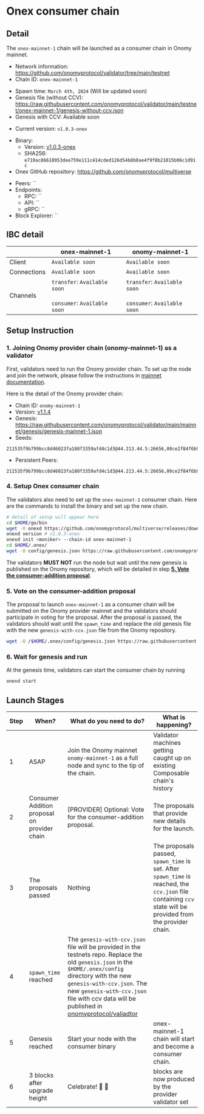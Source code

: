 # Onex consumer chain

## Detail

The `onex-mainnet-1` chain will be launched as a consumer chain in Onomy mainnet.

- Network information: https://github.com/onomyprotocol/validator/tree/main/testnet
- Chain ID: `onex-mainnet-1`
* Spawn time: `March 4th, 2024` (Will be updated soon)
* Genesis file (without CCV): https://raw.githubusercontent.com/onomyprotocol/validator/main/testnet/onex-mainnet-1/genesis-without-ccv.json
* Genesis with CCV: Available soon
- Current version: `v1.0.3-onex`
* Binary: 
   * Version: [v1.0.3-onex](https://github.com/onomyprotocol/multiverse/releases/tag/v1.0.3-onex)
   * SHA256: `e719ac86618953dee759e111c414cded126d54b8b8ae4f9f8b21015b06c1d91c`
* Onex GitHub repository: https://github.com/onomyprotocol/multiverse
- Peers: ``
- Endpoints: 
    - RPC: ``
    - API: ``
    - gRPC: ``
- Block Explorer: ``

## IBC detail
| | onex-mainnet-1 | onomy-mainnet-1 |
|-------------|---------------------|-----------------|
|Client |`Available soon`| `Available soon`|
|Connections | `Available soon` | `Available soon` |
|Channels | `transfer`: `Available soon` <br/><br/> `consumer`: `Available soon` | `transfer`: `Available soon` <br/><br/> `consumer`: `Available soon` |

## Setup Instruction

### 1. Joining Onomy provider chain (onomy-mainnet-1) as a validator
First, validators need to run the Onomy provider chain. To set up the node and join the network, please follow the instructions in [mainnet documentation](https://github.com/onomyprotocol/validator/blob/main/mainnet/readme.md).

Here is the detail of the Onomy provider chain:
- Chain ID: `onomy-mainnet-1`
- Version: [v1.1.4](https://github.com/onomyprotocol/onomy/releases/tag/v1.1.4)
- Genesis: https://raw.githubusercontent.com/onomyprotocol/validator/main/mainnet/genesis/genesis-mainnet-1.json
- Seeds: 
```
211535f9b799bcc8d46023fa180f3359afd4c1d3@44.213.44.5:26656,00ce2f84f6b91639a7cedb2239e38ffddf9e36de@44.195.221.88:26656,cd9a47cebe8eef076a5795e1b8460a8e0b2384e5@3.210.0.126:26656,60194df601164a8b5852087d442038e392bf7470@180.131.222.74:26656,0dbe561f30862f386456734f12f431e534a3139c@34.133.228.142:26656,4737740b63d6ba9ebe93e8cc6c0e9197c426e9f4@195.189.96.106:52756
```
- Persistent Peers:
```
211535f9b799bcc8d46023fa180f3359afd4c1d3@44.213.44.5:26656,00ce2f84f6b91639a7cedb2239e38ffddf9e36de@44.195.221.88:26656,cd9a47cebe8eef076a5795e1b8460a8e0b2384e5@3.210.0.126:26656,60194df601164a8b5852087d442038e392bf7470@180.131.222.74:26656,0dbe561f30862f386456734f12f431e534a3139c@34.133.228.142:26656,4737740b63d6ba9ebe93e8cc6c0e9197c426e9f4@195.189.96.106:52756,00ce2f84f6b91639a7cedb2239e38ffddf9e36de@44.195.221.88:26656
```


### 4. Setup Onex consumer chain
The validators also need to set up the `onex-mainnet-1` consumer chain. Here are the commands to install the binary and set up the new chain.
```bash
# detail of setup will appear here
cd $HOME/go/bin
wget -O onexd https://github.com/onomyprotocol/multiverse/releases/download/v1.0.3-onex/onexd && chmod +x onexd
onexd version # v1.0.3-onex
onexd init <moniker> --chain-id onex-mainnet-1
cd $HOME/.onex/
wget -O config/genesis.json https://raw.githubusercontent.com/onomyprotocol/validator/main/testnet/onex-mainnet-1/genesis-without-ccv.json
```

The validators **MUST NOT** run the node but wait until the new genesis is published on the Onomy repository, which will be detailed in step **[5. Vote the consumer-addition proposal](#5-vote-the-consumer-addition-proposal)**.

### 5. Vote on the consumer-addition proposal
The proposal to launch `onex-mainnet-1` as a consumer chain will be submitted on the Onomy provider mainnet and the validators should participate in voting for the proposal. After the proposal is passed, the validators should wait until the `spawn_time` and replace the old genesis file with the new `genesis-with-ccv.json` file from the Onomy repository.

```bash
wget -O /$HOME/.onex/config/genesis.json https://raw.githubusercontent.com/onomyprotocol/validator/main/testnet/onex-mainnet-1/genesis.json
```

### 6. Wait for genesis and run

At the genesis time, validators can start the consumer chain by running
```bash
onexd start
```


## Launch Stages
|Step|When?|What do you need to do?|What is happening?|
|----|--------------------------------------------------|----------------------------------------------------------------------------------------------|------------------------------------------------------------------------------------------------------------------------------------------------|
|1   |ASAP                                              |Join the Onomy mainnet `onomy-mainnet-1`  as a full node and sync to the tip of the chain.|Validator machines getting caught up on existing Composable chain's history                                                                         |
|2   | Consumer Addition proposal on provider chain | [PROVIDER] Optional: Vote for the consumer-addition proposal.  | The proposals that provide new details for the launch.                            |
|3   |The proposals passed                                 |Nothing                                                                           | The proposals passed, `spawn_time` is set. After `spawn_time` is reached, the `ccv.json` file containing `ccv` state will be provided from the provider chain.
|4   |`spawn_time` reached                                  |The `genesis-with-ccv.json` file will be provided in the testnets repo. Replace the old `genesis.json` in the `$HOME/.onex/config` directory with the new `genesis-with-ccv.json`. The new `genesis-with-ccv.json` file with ccv data will be published in [onomyprotocol/valiadtor](https://github.com/onomyprotocol/validator/tree/main/testnet/onex-mainnet-1) |
|5   |Genesis reached     | Start your node with the consumer binary | onex-mainnet-1 chain will start and become a consumer chain.                                                                                     |
|6   |3 blocks after upgrade height                     |Celebrate! :tada: 🥂                                                |<chain> blocks are now produced by the provider validator set|
